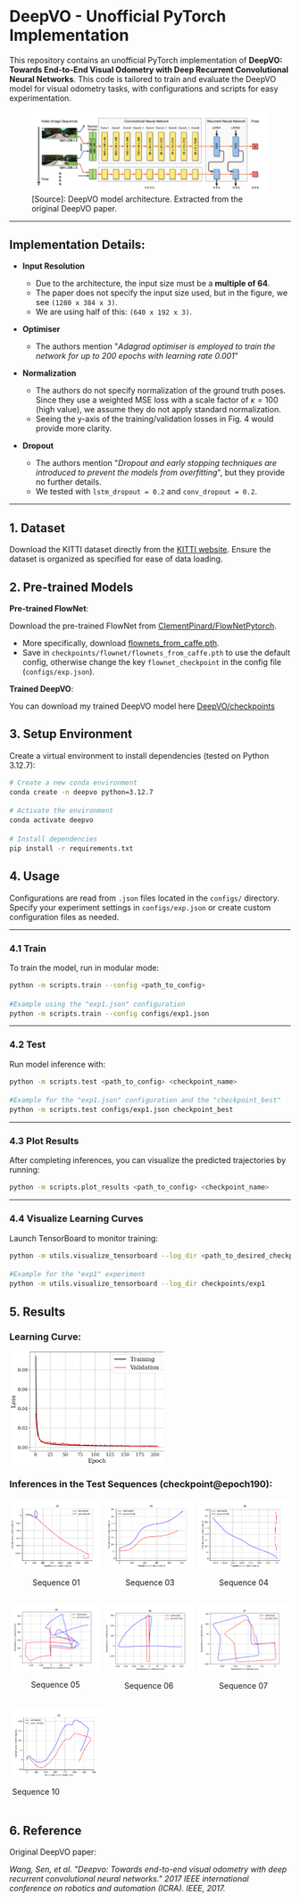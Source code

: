 # DeepVO - Unofficial PyTorch Implementation

This repository contains an unofficial PyTorch implementation of **DeepVO: Towards End-to-End Visual Odometry with Deep Recurrent Convolutional Neural Networks**. This code is tailored to train and evaluate the DeepVO model for visual odometry tasks, with configurations and scripts for easy experimentation.

<figure>
   <img src="deepvo_model.png" alt="DeepVO Model">
   <figcaption>[Source]: DeepVO model architecture. Extracted from the original DeepVO paper.</figcaption>
</figure>

---


## Implementation Details:
- **Input Resolution**
    - Due to the architecture, the input size must be a **multiple of 64**.
    - The paper does not specify the input size used, but in the figure, we see `(1280 x 384 x 3)`.
    - We are using half of this: `(640 x 192 x 3)`.

- **Optimiser**
    - The authors mention "*Adagrad optimiser is employed to train the network for up to 200 epochs with learning rate 0.001*"

- **Normalization**
    - The authors do not specify normalization of the ground truth poses. Since they use a weighted MSE loss with a scale factor of $\kappa=100$ (high value), we assume they do not apply standard normalization.
    - Seeing the y-axis of the training/validation losses in Fig. 4 would provide more clarity.

- **Dropout**
    - The authors mention "*Dropout and early stopping techniques are introduced to prevent the models from overfitting*", but they provide no further details.
    - We tested with `lstm_dropout = 0.2` and `conv_dropout = 0.2`.

---

## 1. Dataset
Download the KITTI dataset directly from the [KITTI website](https://www.cvlibs.net/datasets/kitti/eval_odometry.php). 
Ensure the dataset is organized as specified for ease of data loading.

## 2. Pre-trained Models

**Pre-trained FlowNet**: 

Download the pre-trained FlowNet from [ClementPinard/FlowNetPytorch](https://github.com/ClementPinard/FlowNetPytorch).
- More specifically, download [flownets_from_caffe.pth](https://drive.google.com/drive/folders/16eo3p9dO_vmssxRoZCmWkTpNjKRzJzn5).
- Save in `checkpoints/flownet/flownets_from_caffe.pth` to use the default config, otherwise change the key `flownet_checkpoint` in the config file (`configs/exp.json`).

**Trained DeepVO**: 

You can download my trained DeepVO model here [DeepVO/checkpoints](https://drive.google.com/drive/folders/1IPyVflyvUULq1Cwy-M4Qe25q09k7qROD?usp=sharing)

## 3. Setup Environment

Create a virtual environment to install dependencies (tested on Python 3.12.7):

```bash
# Create a new conda environment
conda create -n deepvo python=3.12.7

# Activate the environment
conda activate deepvo

# Install dependencies
pip install -r requirements.txt
```

## 4. Usage
Configurations are read from `.json` files located in the `configs/` directory. Specify your experiment settings in `configs/exp.json` or create custom configuration files as needed.

---

### 4.1 Train 

To train the model, run in modular mode:

``` bash
python -m scripts.train --config <path_to_config>

#Example using the "exp1.json" configuration
python -m scripts.train --config configs/exp1.json
```

---

### 4.2 Test

Run model inference with:

```bash
python -m scripts.test <path_to_config> <checkpoint_name>

#Example for the "exp1.json" configuration and the "checkpoint_best"
python -m scripts.test configs/exp1.json checkpoint_best
```

---

### 4.3 Plot Results

After completing inferences, you can visualize the predicted trajectories by running:

```bash
python -m scripts.plot_results <path_to_config> <checkpoint_name>
```

---

### 4.4 Visualize Learning Curves

Launch TensorBoard to monitor training:

```bash
python -m utils.visualize_tensorboard --log_dir <path_to_desired_checkpoint>

#Example for the "exp1" experiment
python -m utils.visualize_tensorboard --log_dir checkpoints/exp1
```

## 5. Results

### Learning Curve:

<div style="flex: 1; margin: 3px; text-align: left;">
    <img src="results/learning_curve.png" width="55%"/>
</div>

### Inferences in the Test Sequences (checkpoint@epoch190):

<div style="display: flex; flex-wrap: wrap; justify-content: space-between;">
    <!-- First Row: 4 Images -->
    <div style="flex: 1; margin: 3px; text-align: center;">
        <img src="results/pred_traj_01.png" width="100%"/>
        <p>Sequence 01</p>
    </div>
    <div style="flex: 1; margin: 3px; text-align: center;">
        <img src="results/pred_traj_03.png" width="100%" />
        <p>Sequence 03</p>
    </div>
    <div style="flex: 1; margin: 3px; text-align: center;">
        <img src="results/pred_traj_04.png" width="100%" />
        <p>Sequence 04</p>
    </div>
</div>

<div style="display: flex; flex-wrap: wrap; justify-content: space-around; margin-top: 10px;">
    <!-- Second Row: 3 Images -->
    <div style="flex: 1; margin: 3px; text-align: center;">
        <img src="results/pred_traj_05.png" width="100%"/>
        <p>Sequence 05</p>
    </div>
    <div style="flex: 1; margin: 5px; text-align: center;">
        <img src="results/pred_traj_06.png" width="100%"/>
        <p>Sequence 06</p>
    </div>
    <div style="flex: 1; margin: 5px; text-align: center;">
        <img src="results/pred_traj_07.png" width="100%"/>
        <p>Sequence 07</p>
    </div>
</div>
<div style="display: flex; flex-wrap: wrap; justify-content: space-around; margin-top: 10px;">
    <div style="flex: 1; margin: 5px; text-align: left;">
        <img src="results/pred_traj_10.png" width="33%" alt="Image 7"/>
        <p>Sequence 10</p>
    </div>
</div>

## 6. Reference

Original DeepVO paper: 

*Wang, Sen, et al. "Deepvo: Towards end-to-end visual odometry with deep recurrent convolutional neural networks." 2017 IEEE international conference on robotics and automation (ICRA). IEEE, 2017.*


